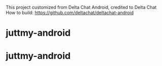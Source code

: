 This project customized from Delta Chat Android, credited to Delta Chat
How to build: https://github.com/deltachat/deltachat-android
# juttmy-android
# juttmy-android
